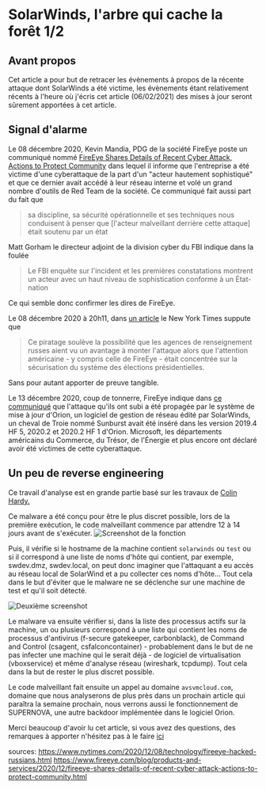 # SolarWinds, l'arbre qui cache la forêt 1/2

## Avant propos

Cet article a pour but de retracer les évènements à propos de la récente attaque dont SolarWinds a été victime, les évènements étant relativement récents à l'heure où j'écris cet article (06/02/2021) des mises à jour seront sûrement apportées à cet article.

## Signal d'alarme

Le 08 décembre 2020, Kevin Mandia, PDG de la société FireEye poste un communiqué nommé [FireEye Shares Details of Recent Cyber Attack, Actions to Protect Community](https://www.fireeye.com/blog/products-and-services/2020/12/fireeye-shares-details-of-recent-cyber-attack-actions-to-protect-community.html) dans lequel il informe que l'entreprise a été victime d'une cyberattaque de la part d'un "acteur hautement sophistiqué" et que ce dernier avait accédé à leur réseau interne et volé un grand nombre d'outils de Red Team de la société. Ce communiqué fait aussi part du fait que 

> sa discipline, sa sécurité opérationnelle et ses techniques nous conduisent à penser que [l'acteur malveillant derrière cette attaque] était soutenu par un état

Matt Gorham le directeur adjoint de la division cyber du FBI indique dans la foulée

> Le FBI enquête sur l'incident  et les premières constatations montrent un acteur avec un haut niveau de sophistication conforme à un État-nation

Ce qui semble donc confirmer les dires de FireEye.

Le 08 décembre 2020 à 20h11, dans [un article](https://www.nytimes.com/2020/12/08/technology/fireeye-hacked-russians.html) le New York Times suppute que 

> Ce piratage soulève la possibilité que les agences de renseignement russes aient vu un avantage à monter l'attaque alors que l'attention américaine - y compris celle de FireEye - était concentrée sur la sécurisation du système des élections présidentielles.

Sans pour autant apporter de preuve tangible.

Le 13 décembre 2020, coup de tonnerre, FireEye indique dans [ce communiqué](https://www.fireeye.com/blog/products-and-services/2020/12/global-intrusion-campaign-leverages-software-supply-chain-compromise.html) que l'attaque qu'ils ont subi a été propagée par le système de mise à jour d'Orion, un logiciel de gestion de réseau édité par SolarWinds, un cheval de Troie nommé Sunburst avait été inséré dans les version 2019.4 HF 5, 2020.2 et 2020.2 HF 1 d'Orion. Microsoft, les départements américains du Commerce, du Trésor, de l'Énergie et plus encore ont déclaré avoir été victimes de cette cyberattaque.

## Un peu de reverse engineering

Ce travail d'analyse est en grande partie basé sur les travaux de [Colin Hardy.](https://www.youtube.com/channel/UCND1KVdVt8A580SjdaS4cZg)

Ce malware a été conçu pour être le plus discret possible, lors de la première exécution, le code malveillant commence par attendre 12 à 14 jours avant de s'exécuter. ![Screenshot de la fonction](https://i.postimg.cc/Y2ZNCqJc/Group-1-1.png)

Puis, il vérifie si le hostname de la machine contient `solarwinds` ou `test` ou si il correspond à une liste de noms d'hôte qui contient, par exemple, swdev.dmz, swdev.local, on peut donc imaginer que l'attaquant a eu accès au réseau local de SolarWind et a pu collecter ces noms d'hôte... Tout cela dans le but d'éviter que le malware ne se déclenche sur une machine de test et qu'il soit détecté. 

![Deuxième screenshot](https://i.postimg.cc/q7kPmdXR/Group-2-5.png)

Le malware va ensuite vérifier si, dans la liste des processus actifs sur la machine, un ou plusieurs correspond à une liste qui contient les noms de processus d'antivirus (f-secure gatekeeper, carbonblack), de Command and Control (csagent, csfalconcontainer) - probablement dans le but de ne pas infecter une machine qui le serait déjà - de logiciel de virtualisation (vboxservice) et même d'analyse réseau (wireshark, tcpdump). Tout cela dans la but de rester le plus discret possible.

Le code malveillant fait ensuite un appel au domaine `avsvmcloud.com`, domaine que nous analyserons de plus près dans un prochain article qui paraîtra la semaine prochain, nous verrons aussi le fonctionnement de SUPERNOVA, une autre backdoor implémentée dans le logiciel Orion.

Merci beaucoup d'avoir lu cet article, si vous avez des questions, des remarques à apporter n'hésitez pas à le faire [ici](https://twitter/blablabla)

sources: https://www.nytimes.com/2020/12/08/technology/fireeye-hacked-russians.html https://www.fireeye.com/blog/products-and-services/2020/12/fireeye-shares-details-of-recent-cyber-attack-actions-to-protect-community.html
